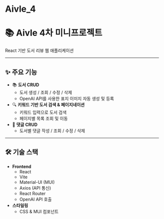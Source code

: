 # Aivle_4

# 📚 Aivle 4차 미니프로젝트
React 기반 도서 리뷰 웹 애플리케이션  

---

## ✨ 주요 기능

- 📚 **도서 CRUD**  
  - 도서 생성 / 조회 / 수정 / 삭제  
  - OpenAI API를 사용한 표지 이미지 자동 생성 및 등록  
- 🔍 **키워드 기반 도서 검색 & 페이지네이션**  
  - 키워드 입력으로 도서 검색  
  - 페이지별 목록 조회 및 이동  
- 💬 **댓글 CRUD**  
  - 도서별 댓글 작성 / 조회 / 수정 / 삭제  

---

## 🛠 기술 스택

- **Frontend**  
  - React  
  - Vite  
  - Material-UI (MUI)  
  - Axios (API 통신)  
  - React Router  
  - OpenAI API 호출  
- **스타일링**  
  - CSS & MUI 컴포넌트
